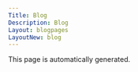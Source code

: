 ```yaml
---
Title: Blog
Description: Blog
Layout: blogpages
LayoutNew: blog
---
```

This page is automatically generated.